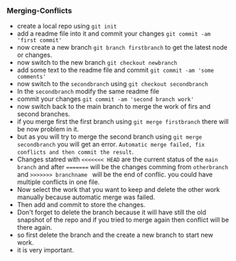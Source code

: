 ### Merging-Conflicts
- create a local repo using `git init`
- add a readme file into it and commit your changes `git commit -am 'first commit'`
- now create a new branch `git branch firstbranch` to get the latest node or changes.
- now switch to the new branch `git checkout newbranch`
- add some text to the readme file and commit `git commit -am 'some comments'`
- now switch to the `secondbranch` using `git checkout secondbranch`
- In the `secondbranch` modify the same readme file
- commit your changes `git commit -am 'second branch work'`
- now switch back to the main branch to merge the work of firs and second branches.
- if you merge first the first branch using `git merge firstbranch` there will be now problem in it.
- but as you will try to merge the second branch using `git merge secondbranch` you will get an error. `Automatic merge failed, fix conflicts and then commit the result`.
- Changes statred with `<<<<<<< HEAD` are the current status of the `main branch` and after `=======` will be the changes comming from `otherbranch` and `>>>>>>> branchname ` will be the end of conflic. you could have multiple conflicts in one file.
- Now select the work that you want to keep and delete the other work manually because automatic merge was failed. 
-  Then add and commit to store the changes.
- Don't forget to delete the branch because it will have still the old snapshot of the repo and if you tried to merge again then conflict will be there again.
- so first delete the branch and the create a new branch to start new work. 
- it is very important.